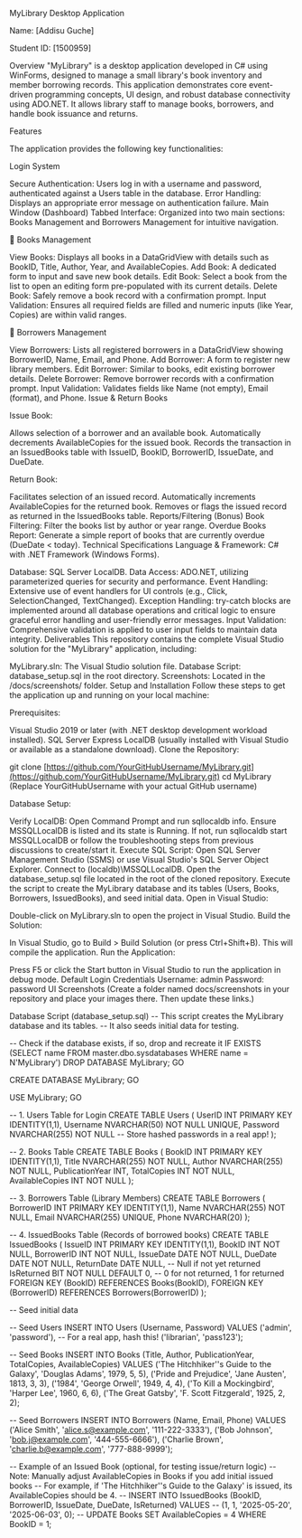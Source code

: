 

MyLibrary Desktop Application

Name: [Addisu Guche]

Student ID: [1500959]

Overview
"MyLibrary" is a desktop application developed in C# using WinForms, designed to manage a small library's book inventory and member borrowing records. 
This application demonstrates core event-driven programming concepts, UI design, and robust database connectivity using ADO.NET. It allows library staff to manage books, borrowers, and handle book issuance and returns.

Features

The application provides the following key functionalities:

Login System

Secure Authentication: Users log in with a username and password, authenticated against a Users table in the database.
Error Handling: Displays an appropriate error message on authentication failure.
Main Window (Dashboard)
Tabbed Interface: Organized into two main sections: Books Management and Borrowers Management for intuitive navigation.


📖 Books Management

View Books: Displays all books in a DataGridView with details such as BookID, Title, Author, Year, and AvailableCopies.
Add Book: A dedicated form to input and save new book details.
Edit Book: Select a book from the list to open an editing form pre-populated with its current details.
Delete Book: Safely remove a book record with a confirmation prompt.
Input Validation: Ensures all required fields are filled and numeric inputs (like Year, Copies) are within valid ranges.


👥 Borrowers Management

View Borrowers: Lists all registered borrowers in a DataGridView showing BorrowerID, Name, Email, and Phone.
Add Borrower: A form to register new library members.
Edit Borrower: Similar to books, edit existing borrower details.
Delete Borrower: Remove borrower records with a confirmation prompt.
Input Validation: Validates fields like Name (not empty), Email (format), and Phone.
Issue & Return Books


Issue Book:


Allows selection of a borrower and an available book.
Automatically decrements AvailableCopies for the issued book.
Records the transaction in an IssuedBooks table with IssueID, BookID, BorrowerID, IssueDate, and DueDate.

Return Book:


Facilitates selection of an issued record.
Automatically increments AvailableCopies for the returned book.
Removes or flags the issued record as returned in the IssuedBooks table.
Reports/Filtering (Bonus)
Book Filtering: Filter the books list by author or year range.
Overdue Books Report: Generate a simple report of books that are currently overdue (DueDate < today).
Technical Specifications
Language & Framework: C# with .NET Framework (Windows Forms).


Database: SQL Server LocalDB.
Data Access: ADO.NET, utilizing parameterized queries for security and performance.
Event Handling: Extensive use of event handlers for UI controls (e.g., Click, SelectionChanged, TextChanged).
Exception Handling: try-catch blocks are implemented around all database operations and critical logic to ensure graceful error handling and user-friendly error messages.
Input Validation: Comprehensive validation is applied to user input fields to maintain data integrity.
Deliverables
This repository contains the complete Visual Studio solution for the "MyLibrary" application, including:

MyLibrary.sln: The Visual Studio solution file.
Database Script: database_setup.sql in the root directory.
Screenshots: Located in the /docs/screenshots/ folder.
Setup and Installation
Follow these steps to get the application up and running on your local machine:

Prerequisites:

Visual Studio 2019 or later (with .NET desktop development workload installed).
SQL Server Express LocalDB (usually installed with Visual Studio or available as a standalone download).
Clone the Repository:

git clone [https://github.com/YourGitHubUsername/MyLibrary.git](https://github.com/YourGitHubUsername/MyLibrary.git)
cd MyLibrary
(Replace YourGitHubUsername with your actual GitHub username)

Database Setup:

Verify LocalDB: Open Command Prompt and run sqllocaldb info. Ensure MSSQLLocalDB is listed and its state is Running. 
If not, run sqllocaldb start MSSQLLocalDB or follow the troubleshooting steps from previous discussions to create/start it.
Execute SQL Script:
Open SQL Server Management Studio (SSMS) or use Visual Studio's SQL Server Object Explorer.
Connect to (localdb)\MSSQLLocalDB.
Open the database_setup.sql file located in the root of the cloned repository.
Execute the script to create the MyLibrary database and its tables (Users, Books, Borrowers, IssuedBooks), and seed initial data.
Open in Visual Studio:

Double-click on MyLibrary.sln to open the project in Visual Studio.
Build the Solution:

In Visual Studio, go to Build > Build Solution (or press Ctrl+Shift+B). This will compile the application.
Run the Application:

Press F5 or click the Start button in Visual Studio to run the application in debug mode.
Default Login Credentials
Username: admin
Password: password
UI Screenshots
(Create a folder named docs/screenshots in your repository and place your images there. Then update these links.)

Database Script (database_setup.sql)
-- This script creates the MyLibrary database and its tables.
-- It also seeds initial data for testing.

-- Check if the database exists, if so, drop and recreate it
IF EXISTS (SELECT name FROM master.dbo.sysdatabases WHERE name = N'MyLibrary')
DROP DATABASE MyLibrary;
GO

CREATE DATABASE MyLibrary;
GO

USE MyLibrary;
GO

-- 1. Users Table for Login
CREATE TABLE Users (
    UserID INT PRIMARY KEY IDENTITY(1,1),
    Username NVARCHAR(50) NOT NULL UNIQUE,
    Password NVARCHAR(255) NOT NULL -- Store hashed passwords in a real app!
);

-- 2. Books Table
CREATE TABLE Books (
    BookID INT PRIMARY KEY IDENTITY(1,1),
    Title NVARCHAR(255) NOT NULL,
    Author NVARCHAR(255) NOT NULL,
    PublicationYear INT,
    TotalCopies INT NOT NULL,
    AvailableCopies INT NOT NULL
);

-- 3. Borrowers Table (Library Members)
CREATE TABLE Borrowers (
    BorrowerID INT PRIMARY KEY IDENTITY(1,1),
    Name NVARCHAR(255) NOT NULL,
    Email NVARCHAR(255) UNIQUE,
    Phone NVARCHAR(20)
);

-- 4. IssuedBooks Table (Records of borrowed books)
CREATE TABLE IssuedBooks (
    IssueID INT PRIMARY KEY IDENTITY(1,1),
    BookID INT NOT NULL,
    BorrowerID INT NOT NULL,
    IssueDate DATE NOT NULL,
    DueDate DATE NOT NULL,
    ReturnDate DATE NULL, -- Null if not yet returned
    IsReturned BIT NOT NULL DEFAULT 0, -- 0 for not returned, 1 for returned
    FOREIGN KEY (BookID) REFERENCES Books(BookID),
    FOREIGN KEY (BorrowerID) REFERENCES Borrowers(BorrowerID)
);

-- Seed initial data

-- Seed Users
INSERT INTO Users (Username, Password) VALUES
('admin', 'password'), -- For a real app, hash this!
('librarian', 'pass123');

-- Seed Books
INSERT INTO Books (Title, Author, PublicationYear, TotalCopies, AvailableCopies) VALUES
('The Hitchhiker''s Guide to the Galaxy', 'Douglas Adams', 1979, 5, 5),
('Pride and Prejudice', 'Jane Austen', 1813, 3, 3),
('1984', 'George Orwell', 1949, 4, 4),
('To Kill a Mockingbird', 'Harper Lee', 1960, 6, 6),
('The Great Gatsby', 'F. Scott Fitzgerald', 1925, 2, 2);

-- Seed Borrowers
INSERT INTO Borrowers (Name, Email, Phone) VALUES
('Alice Smith', 'alice.s@example.com', '111-222-3333'),
('Bob Johnson', 'bob.j@example.com', '444-555-6666'),
('Charlie Brown', 'charlie.b@example.com', '777-888-9999');

-- Example of an Issued Book (optional, for testing issue/return logic)
-- Note: Manually adjust AvailableCopies in Books if you add initial issued books
-- For example, if 'The Hitchhiker''s Guide to the Galaxy' is issued, its AvailableCopies should be 4.
-- INSERT INTO IssuedBooks (BookID, BorrowerID, IssueDate, DueDate, IsReturned) VALUES
-- (1, 1, '2025-05-20', '2025-06-03', 0);
-- UPDATE Books SET AvailableCopies = 4 WHERE BookID = 1;
